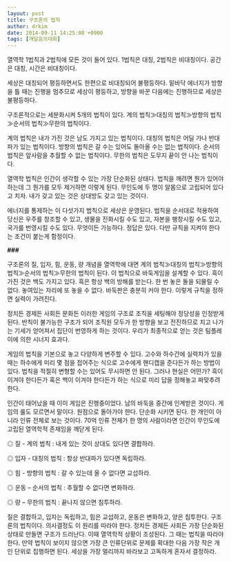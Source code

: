 ```yaml
---
layout: post
title: 구조론의 법칙
author: drkim
date: 2014-09-11 14:25:08 +0900
tags: [깨달음의대화]
---
```

열역학 1법칙과 2법칙에 모든 것이 들어 있다. 1법칙은 대칭, 2법칙은 비대칭이다. 공간은 대칭, 시간은 비대칭이다.

  


세상은 대칭되어 평등하면서도 한편으로 비대칭되어 불평등하다. 밑바닥 에너지가 방향을 틀 때는 진행을 멈추므로 세상이 평등하고, 방향을 바꾼 다음에는 진행하므로 세상은 불평등하다.

  


구조론적으로는 세분화시켜 5개의 법칙이 있다. 계의 법칙≫대칭의 법칙≫방향의 법칙≫순서의 법칙≫무한의 법칙이다.

  


계의 법칙은 내가 가진 것은 남도 가지고 있는 법칙이다. 대칭의 법칙은 어딜 가나 반대파가 있는 법칙이다. 방향의 법칙은 갈 수는 있어도 돌아올 수는 없는 법칙이다. 순서의 법칙은 앞사람을 추월할 수 없는 법칙이다. 무한의 법칙은 도무지 끝이 안 나는 법칙이다.

  


열역학 법칙은 인간이 생각할 수 있는 가장 단순화된 상태다. 법칙을 깨려면 뭔가 있어야 하는데 그 뭔가를 모두 제거하면 이렇게 된다. 무인도에 두 명이 알몸으로 고립되어 있다고 치자. 내가 갖고 있는 것은 상대방도 갖고 있는 것이다.

  


에너지를 통제하는 이 다섯가지 법칙으로 세상은 운영된다. 법칙을 순서대로 적용하여 당신은 우주를 창조할 수 있고, 생물을 진화시킬 수도 있고, 자본을 팽창시킬 수도 있고, 국가를 번영시킬 수도 있다. 무엇이든 가능하다. 정답은 있다. 다만 규칙을 지켜야 한다는 조건이 붙는게 함정이다. 

  


**###**

  


구조론의 질, 입자, 힘, 운동, 량 개념을 열역학에 대면 계의 법칙≫대칭의 법칙≫방향의 법칙≫순서의 법칙≫무한의 법칙이 된다. 이 법칙으로 바둑게임을 설계할 수 있다. 흑이 가진 것은 백도 가지고 있다. 흑은 항상 백의 방해를 받는다. 한 번 놓은 돌을 되물릴 수 없다. 놓여있는 자리에 또 놓을 수 없다. 바둑판은 충분히 커야 한다. 이렇게 규칙을 정하면 실력이 가려진다. 

  


정치든 경제든 사회든 문화든 이러한 게임의 구조로 조직을 세팅해야 정당성을 인정받게 된다. 반칙이 불가능한 구조가 되어 조직원 모두가 한 방향을 보고 전진하므로 치고 나가는 기세가 얻어져서 집단이 번영하게 하는 것이다. 우리가 최종적으로 얻는 것은 팀플레이에 의한 시너지 효과다. 

  


게임의 법칙을 기본으로 놓고 다양하게 변주할 수 있다. 고수와 하수간에 실력차가 있을 때는 하수에게 미리 몇 점을 접어주는 식으로 고수에게 핸디캡을 준다든가 하는 방법이 있다. 법칙을 적절히 변형할 수는 있어도 무시하면 안 된다. 그러나 현실은 어떤가? 흑이 이겨야 한다든가 혹은 백이 이겨야 한다든가 하는 식으로 미리 답을 정해놓고 짜맞추려 한다.

  


인간이 태어났을 때 이미 게임은 진행중이었다. 남의 바둑을 중간에 인계받은 것이다. 게임의 룰도 모르면서 말이다. 원점으로 돌아가야 한다. 단순화 시키면 된다. 한 개인이 아니라 인류 전체로 보는 것이다. 70억 인류 전체가 한 명의 사람이라면 인간이 무인도에 고립된 열역학적 존재임을 깨닫게 된다. 

  


◎ 질 - 계의 법칙 : 내게 있는 것이 상대도 있다면 결합하라.   
      
◎ 입자 - 대칭의 법칙 : 항상 반대파가 있다면 독립하라.  
      
◎ 힘 - 방향의 법칙 : 갈 수 있는데 올 수 없다면 교섭하라.  
      
◎ 운동 – 순서의 법칙 : 추월할 수 없다면 변화하라.  
      
◎ 량 – 무한의 법칙 : 끝나지 않으면 침투하라. 

  


질은 결합하고, 입자는 독립하고, 힘은 교섭하고, 운동은 변화하고, 양은 침투한다. 구조론의 법칙이다. 의사결정도 이 원리를 따라야 한다. 정치든 경제든 사회든 가장 단순화된 상태로 만들면 구조가 드러난다. 이때 열역학적 상황이 조성된다. 그 때는 법칙을 따라야 한다. 만약 법칙이 보이지 않으면 가장 큰 인류단위로 문제를 확대한 다음 가장 작은 개인 단위로 집행하면 된다. 세상을 가장 멀리까지 바라보고 고독하게 혼자서 결정하라.